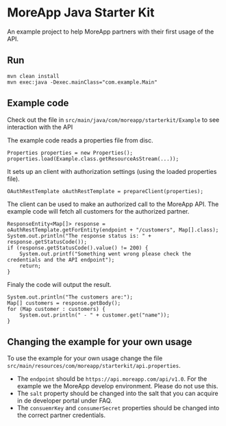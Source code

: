 # MoreApp Java Starter Kit

An example project to help MoreApp partners with their first usage of the API.

## Run

```
mvn clean install
mvn exec:java -Dexec.mainClass="com.example.Main"
```

## Example code

Check out the file in `src/main/java/com/moreapp/starterkit/Example` to see interaction with the API

The example code reads a properties file from disc.

```
Properties properties = new Properties();
properties.load(Example.class.getResourceAsStream(...));
```

It sets up an client with authorization settings (using the loaded properties file).

```
OAuthRestTemplate oAuthRestTemplate = prepareClient(properties);
```

The client can be used to make an authorized call to the MoreApp API. The example code will fetch all customers for the authorized partner.

```
ResponseEntity<Map[]> response = oAuthRestTemplate.getForEntity(endpoint + "/customers", Map[].class);
System.out.println("The response status is: " + response.getStatusCode());
if (response.getStatusCode().value() != 200) {
    System.out.printf("Something went wrong please check the credentials and the API endpoint");
    return;
}
```

Finaly the code will output the result.

```
System.out.println("The customers are:");
Map[] customers = response.getBody();
for (Map customer : customers) {
    System.out.println(" - " + customer.get("name"));
}
```

## Changing the example for your own usage

To use the example for your own usage change the file `src/main/resources/com/moreapp/starterkit/api.properties`.

- The `endpoint` should be `https://api.moreapp.com/api/v1.0`. For the example we the MoreApp develop environment. Please do not use this.  
- The `salt` property should be changed into the salt that you can acquire in de developer portal under FAQ. 
- The `consuemrKey` and `consumerSecret` properties should be changed into the correct partner credentials.

